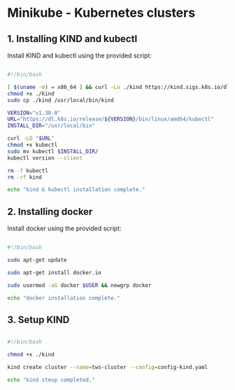 # Minikube - Kubernetes clusters


## 1. Installing KIND and kubectl
Install KIND and kubectl using the provided script:
```bash

#!/bin/bash

[ $(uname -m) = x86_64 ] && curl -Lo ./kind https://kind.sigs.k8s.io/dl/v0.20.0/kind-linux-amd64
chmod +x ./kind
sudo cp ./kind /usr/local/bin/kind

VERSION="v1.30.0"
URL="https://dl.k8s.io/release/${VERSION}/bin/linux/amd64/kubectl"
INSTALL_DIR="/usr/local/bin"

curl -LO "$URL"
chmod +x kubectl
sudo mv kubectl $INSTALL_DIR/
kubectl version --client

rm -f kubectl
rm -rf kind

echo "kind & kubectl installation complete."
```


## 2. Installing docker
Install docker using the provided script:
```bash

#!/bin/bash

sudo apt-get update

sudo apt-get install docker.io

sudo usermod -aG docker $USER && newgrp docker  

echo "docker installation complete."
```

## 3. Setup KIND

```bash

#!/bin/bash

chmod +x ./kind

kind create cluster --name=tws-cluster --config=config-kind.yaml

echo "kind steup completed."
```